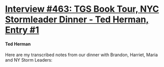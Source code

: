 # [Interview #463: TGS Book Tour, NYC Stormleader Dinner - Ted Herman, Entry #1](https://www.theoryland.com/intvmain.php?i=463#1)

#### Ted Herman

Here are my transcribed notes from our dinner with Brandon, Harriet, Maria and NY Storm Leaders:

